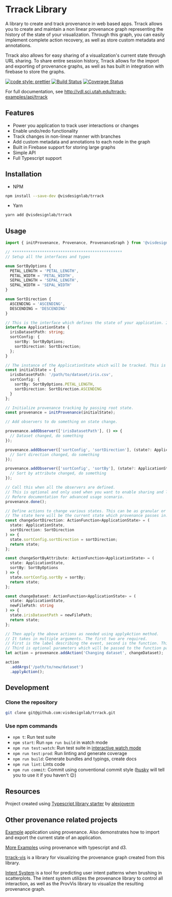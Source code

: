 # Trrack Library

A library to create and track provenance in web based apps. Trrack allows you to create and maintain a non linear provenance graph representing the history of the state of your visualization. Through this graph, you can easily implement complete action recovery, as well as store custom metadata and annotations.

Trrack also allows for easy sharing of a visualization's current state through URL sharing. To share entire session history, Trrack allows for the import and exporting of provenance graphs, as well as has built in integration with firebase to store the graphs. 

[![code style: prettier](https://img.shields.io/badge/code_style-prettier-ff69b4.svg?style=flat-square)](https://github.com/prettier/prettier)
[![Build Status](https://travis-ci.com/visdesignlab/provenance-lib-core.svg?branch=master)](https://travis-ci.com/visdesignlab/provenance-lib-core)
[![Coverage Status](https://coveralls.io/repos/github/visdesignlab/provenance-lib-core/badge.svg?branch=master)](https://coveralls.io/github/visdesignlab/provenance-lib-core?branch=master)

For full documentation, see http://vdl.sci.utah.edu/trrack-examples/api/trrack

## Features

- Power you application to track user interactions or changes
- Enable undo/redo functionality
- Track changes in non-linear manner with branches
- Add custom metadata and annotations to each node in the graph
- Built in Firebase support for storing large graphs
- Simple API
- Full Typescript support

## Installation

- NPM

```bash
npm install --save-dev @visdesignlab/trrack
```

- Yarn

```bash
yarn add @visdesignlab/trrack
```

## Usage

```typescript
import { initProvenance, Provenance, ProvenanceGraph } from '@visdesignlab/trrack';

// ************************************************
// Setup all the interfaces and types

enum SortByOptions {
  PETAL_LENGTH = 'PETAL_LENGTH',
  PETAL_WIDTH = 'PETAL_WIDTH',
  SEPAL_LENGTH = 'SEPAL_LENGTH',
  SEPAL_WIDTH = 'SEPAL_WIDTH'
}

enum SortDirection {
  ASCENDING = 'ASCENDING',
  DESCENDING = 'DESCENDING'
}

// This is the interface which defines the state of your application. Instance of this interface will be tracked
interface ApplicationState {
  irisDatasetPath: string;
  sortConfig: {
    sortBy: SortByOptions;
    sortDirection: SortDirection;
  };
}

// The instance of the ApplicationState which will be tracked. This is also the root state in Provenance Graph
const initialState = {
  irisDatasetPath: '/path/to/dataset/iris.csv',
  sortConfig: {
    sortBy: SortByOptions.PETAL_LENGTH,
    sortDirection: SortDirection.ASCENDING
  }
};

// Initialize provenance tracking by passing root state.
const provenance = initProvenance(initialState);

// Add observers to do something on state change.

provenance.addObserver(['irisDatasetPath'], () => {
  // Dataset changed, do something
});

provenance.addObserver(['sortConfig', 'sortDirection'], (state?: ApplicationState) => {
  // Sort direction changed, do something
});

provenance.addObserver(['sortConfig', 'sortBy'], (state?: ApplicationState) => {
  // Sort by attribute changed, do something
});

// Call this when all the observers are defined.
// This is optional and only used when you want to enable sharing and loading states from URL.
// Refere documentation for advanced usage scenario.
provenance.done();

// Define actions to change various states. This can be as granular or coarse as you wish.
// The state here will be the current state which provenance passes in.
const changeSortDirection: ActionFunction<ApplicationState> = (
  state: ApplicationState,
  sortDirection: SortDirection
) => {
  state.sortConfig.sortDirection = sortDirection;
  return state;
};

const changeSortByAttribute: ActionFunction<ApplicationState> = (
  state: ApplicationState,
  sortBy: SortByOptions
) => {
  state.sortConfig.sortBy = sortBy;
  return state;
};

const changeDataset: ActionFunction<ApplicationState> = (
  state: ApplicationState,
  newFilePath: string
) => {
  state.irisDatasetPath = newFilePath;
  return state;
};

// Then apply the above actions as needed using applyAction method.
// It takes in multiple arguments. The first two are required.
// First is the label describing the event, second is the function. This can be anonymous function.
// Third is optional parameters which will be passed to the function passed as second arguments.
let action = provenance.addAction('Changing dataset', changeDataset);

action
  .addArgs('/path/to/new/dataset')
  .applyAction();

```

## Development

### Clone the repository

```bash
git clone git@github.com:visdesignlab/trrack.git
```

### Use npm commands

- `npm t`: Run test suite
- `npm start`: Run `npm run build` in watch mode
- `npm run test:watch`: Run test suite in [interactive watch mode](http://facebook.github.io/jest/docs/cli.html#watch)
- `npm run test:prod`: Run linting and generate coverage
- `npm run build`: Generate bundles and typings, create docs
- `npm run lint`: Lints code
- `npm run commit`: Commit using conventional commit style ([husky](https://github.com/typicode/husky) will tell you to use it if you haven't :wink:)

## Resources

Project created using [Typescript library starter](https://github.com/alexjoverm/typescript-library-starter) by [alexjoverm](https://github.com/alexjoverm/)

## Other provenance related projects

[Example](https://github.com/visdesignlab/provenance-lib-core-demo) application using provenance. Also demonstrates how to import and export the current state of an application.

[More Examples](https://github.com/visdesignlab/trrack-examples) using provenance with typescript and d3.

[trrack-vis](https://github.com/visdesignlab/trrack-vis) is a library for visualizing the provenance graph created from this library.

[Intent System](https://github.com/visdesignlab/intent-system) is a tool for predicting user intent patterns when brushing in scatterplots. The intent system utilizes the provenance library to control all interaction, as well as the ProvVis library to visualize the resulting provenance graph.

